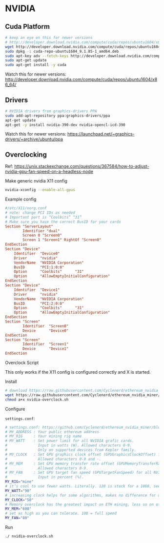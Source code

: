 # NVIDIA

## Cuda Platform

```sh
# keep an eye on this for newer versions
# http://developer.download.nvidia.com/compute/cuda/repos/ubuntu1604/x86_64/
wget http://developer.download.nvidia.com/compute/cuda/repos/ubuntu1604/x86_64/cuda-repo-ubuntu1604_9.1.85-1_amd64.deb
sudo dpkg -i cuda-repo-ubuntu1604_9.1.85-1_amd64.deb
sudo apt-key adv --fetch-keys http://developer.download.nvidia.com/compute/cuda/repos/ubuntu1604/x86_64/7fa2af80.pub
sudo apt-get update
sudo apt-get install -y cuda
```

Watch this for newer versions: http://developer.download.nvidia.com/compute/cuda/repos/ubuntu1604/x86_64/

## Drivers

```sh
# NVIDIA drivers from graphics-drivers PPA
sudo add-apt-repository ppa:graphics-drivers/ppa
apt-get update
apt-get -y install nvidia-390-dev nvidia-opencl-icd-390
```

Watch this for newer versions: https://launchpad.net/~graphics-drivers/+archive/ubuntu/ppa

## Overclocking

Ref: https://unix.stackexchange.com/questions/367584/how-to-adjust-nvidia-gpu-fan-speed-on-a-headless-node

Make generic nvidia X11 config

```sh
nvidia-xconfig --enable-all-gpus
```

Example config

```conf
#/etc/X11/xorg.conf
# note: change PCI IDs as needed
# Important part is “Coolbits” “31”
# Make sure you have the correct BusID for your cards
Section "ServerLayout"
    	Identifier "dual"
    	Screen 0 "Screen0"
    	Screen 1 "Screen1" RightOf "Screen0"
EndSection
Section "Device"
	Identifier 	"Device0"
	Driver     	"nvidia"
	VendorName 	"NVIDIA Corporation"
	BusID      	"PCI:1:0:0"
	Option     	"Coolbits"   	"31"
	Option     	"AllowEmptyInitialConfiguration"
EndSection
Section "Device"
	Identifier 	"Device1"
	Driver     	"nvidia"
	VendorName 	"NVIDIA Corporation"
	BusID      	"PCI:2:0:0"
	Option     	"Coolbits"   	"31"
	Option     	"AllowEmptyInitialConfiguration"
EndSection
Section "Screen"
    	Identifier 	"Screen0"
    	Device     	"Device0"
EndSection
Section "Screen"
    	Identifier 	"Screen1"
    	Device     	"Device1"
EndSection
```

Overclock Script

This only works if the X11 config is configured correctly and X is started.

Install

```sh
# download https://raw.githubusercontent.com/Cyclenerd/ethereum_nvidia_miner/master/files/nvidia-overclock.sh
wget https://raw.githubusercontent.com/Cyclenerd/ethereum_nvidia_miner/f42de74da4144c67a61926b8fb78124a6436db49/files/nvidia-overclock.sh
chmod a+x nvidia-overclock.sh
```
Configure

`settings.conf`:
```sh
# settings.conf: https://github.com/Cyclenerd/ethereum_nvidia_miner/blob/master/files/settings.conf
# MY_ADDRESS : Your public ethereum address
# MY_RIG     : Your mining rig name
# MY_WATT    : Set power limit for all NVIDIA grafic cards.
#              Input in watts (W). Allowed characters 0-9.
#              Only on supported devices from Kepler family.
# MY_CLOCK   : Set GPU graphics clock offset (GPUGraphicsClockOffset) for all NVIDIA grafic cards.
#              Allowed characters 0-9 and -.
# MY_MEM     : Set GPU memory transfer rate offset (GPUMemoryTransferRateOffset) for all NVIDIA grafic cards.
#              Allowed characters 0-9.
# MY_FAN     : Set GPU target fan speed (GPUTargetFanSpeed) for all NVIDIA grafic cards.
#              Input in percent (%).
MY_RIG="mine"
# it’s cool to use fewer watts. Literally. 120 is stock for a 1060, see how low you can go without crashing or losing hash rate.
MY_WATT="90"
# increasing clock helps for some algorithms, makes no difference for others.  If it doesn’t help hash rate, you can even go negative. -200 drops clocks by 200 from stock.
MY_CLOCK="50"
# Memory overclock has the greatest impact on ETH mining, less so on other algorithms. 600 usually works, see how high you can go. I have seen 1000 on some cards.
MY_MEM="600"
# set as high as you can tolerate. 100 = full speed
MY_FAN="80"	
```

Run

```sh
./ nvidia-overclock.sh
```
